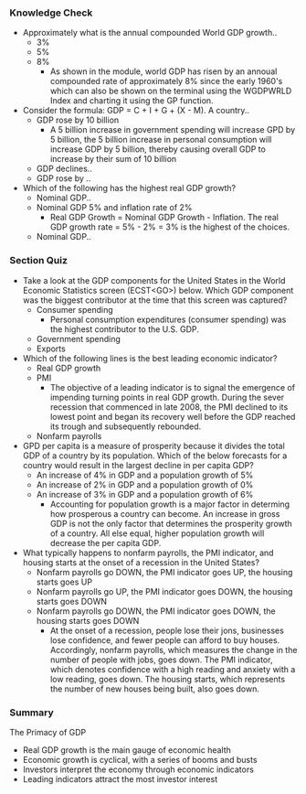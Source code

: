 ### Knowledge Check
- Approximately what is the annual compounded World GDP growth..
	- 3%
	- 5%
	- 8%
		- As shown in the module, world GDP has risen by an annoual compounded rate of approximately 8% since the early 1960's which can also be shown on the terminal using the WGDPWRLD Index and charting it using the GP function.
- Consider the formula: GDP = C + I + G + (X - M). A country..
	- GDP rose by 10 billion
		- A 5 billion increase in government spending will increase GPD by 5 billion, the 5 billion increase in personal consumption will increase GDP by 5 billion, thereby causing overall GDP to increase by their sum of 10 billion
	- GDP declines..
	- GDP rose by ..
- Which of the following has the highest real GDP growth?
	- Nominal GDP..
	- Nominal GDP 5% and inflation rate of 2%
		- Real GDP Growth = Nominal GDP Growth - Inflation. The real GDP growth rate = 5% - 2% = 3% is the highest of the choices. 
	- Nominal GDP..

### Section Quiz
- Take a look at the GDP components for the United States in the World Economic Statistics screen (ECST&lt;GO&gt;) below. Which GDP component was the biggest contributor at the time that this screen was captured?
	- Consumer spending
		- Personal consumption expenditures (consumer spending) was the highest contributor to the U.S. GDP.
	- Government spending
	- Exports
- Which of the following lines is the best leading economic indicator?
	- Real GDP growth
	- PMI
		- The objective of a leading indicator is to signal the emergence of impending turning points in real GDP growth. During the sever recession that commenced in late 2008, the PMI declined to its lowest point and began its recovery well before the GDP reached its trough and subsequently rebounded. 
	- Nonfarm payrolls
- GPD per capita is a measure of prosperity because it divides the total GDP of a country by its population. Which of the below forecasts for a country would result in the largest decline in per capita GDP?
	- An increase of 4% in GDP and a population growth of 5%
	- An increase of 2% in GDP and a population growth of 0%
	- An increase of 3% in GDP and a population growth of 6%
		- Accounting for population growth is a major factor in determing how prosperous a country can become. An increase in gross GDP is not the only factor that determines the prosperity growth of a country. All else equal, higher population growth will decrease the per capita GDP. 
- What typically happens to nonfarm payrolls, the PMI indicator, and housing starts at the onset of a recession in the United States?
	- Nonfarm payrolls go DOWN, the PMI indicator goes UP, the housing starts goes UP
	- Nonfarm payrolls go UP, the PMI indicator goes DOWN, the housing starts goes DOWN
	- Nonfarm payrolls go DOWN, the PMI indicator goes DOWN, the housing starts goes DOWN
		- At the onset of a recession, people lose their jons, businesses lose confidence, and fewer people can afford to buy houses. Accordingly, nonfarm payrolls, which measures the change in the number of people with jobs, goes down. The PMI indicator, which denotes confidence with a high reading and anxiety with a low reading, goes down. The housing starts, which represents the number of new houses being built, also goes down. 

### Summary
The Primacy of GDP
- Real GDP growth is the main gauge of economic health
- Economic growth is cyclical, with a series of booms and busts 
- Investors interpret the economy through economic indicators
- Leading indicators attract the most investor interest 

